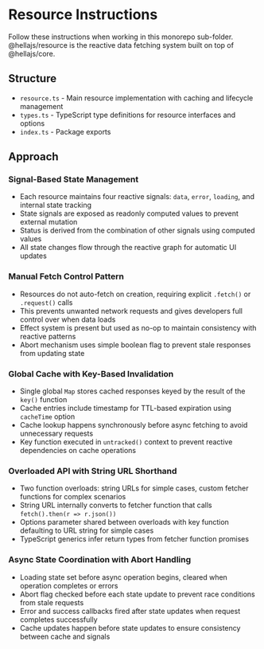 # Resource Instructions

Follow these instructions when working in this monorepo sub-folder. @hellajs/resource is the reactive data fetching system built on top of @hellajs/core.

## Structure
- `resource.ts` - Main resource implementation with caching and lifecycle management
- `types.ts` - TypeScript type definitions for resource interfaces and options
- `index.ts` - Package exports

## Approach

### Signal-Based State Management
- Each resource maintains four reactive signals: `data`, `error`, `loading`, and internal state tracking
- State signals are exposed as readonly computed values to prevent external mutation
- Status is derived from the combination of other signals using computed values
- All state changes flow through the reactive graph for automatic UI updates

### Manual Fetch Control Pattern
- Resources do not auto-fetch on creation, requiring explicit `.fetch()` or `.request()` calls
- This prevents unwanted network requests and gives developers full control over when data loads
- Effect system is present but used as no-op to maintain consistency with reactive patterns
- Abort mechanism uses simple boolean flag to prevent stale responses from updating state

### Global Cache with Key-Based Invalidation
- Single global `Map` stores cached responses keyed by the result of the `key()` function
- Cache entries include timestamp for TTL-based expiration using `cacheTime` option
- Cache lookup happens synchronously before async fetching to avoid unnecessary requests
- Key function executed in `untracked()` context to prevent reactive dependencies on cache operations

### Overloaded API with String URL Shorthand
- Two function overloads: string URLs for simple cases, custom fetcher functions for complex scenarios
- String URL internally converts to fetcher function that calls `fetch().then(r => r.json())`
- Options parameter shared between overloads with key function defaulting to URL string for simple cases
- TypeScript generics infer return types from fetcher function promises

### Async State Coordination with Abort Handling
- Loading state set before async operation begins, cleared when operation completes or errors
- Abort flag checked before each state update to prevent race conditions from stale requests
- Error and success callbacks fired after state updates when request completes successfully
- Cache updates happen before state updates to ensure consistency between cache and signals